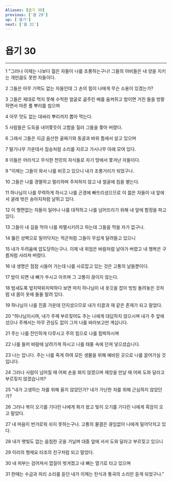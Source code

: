 ```yaml
---
Aliases: [욥기 30]
previous: ['욥 29']
up: ['욥기']
next: ['욥 31']
---
```

# 욥기 30

***


1 "그러나 이제는 나보다 젊은 자들이 나를 조롱하는구나! 그들의 아비들은 내 양을 지키는 개만큼도 못한 자들이다. 

2 그들은 아무 기력도 없는 자들인데 그 손의 힘이 나에게 무슨 소용이 있겠는가? 

3 그들은 제대로 먹지 못해 수척한 얼굴로 굶주린 배를 움켜쥐고 밤이면 거친 들을 방황하면서 마른 풀 뿌리를 씹으며 

4 아무 맛도 없는 대싸리 뿌리까지 뽑아 먹는다. 

5 사람들은 도둑을 내어쫓듯이 고함을 질러 그들을 쫓아 버렸다. 

6 그래서 그들은 지금 음산한 골짜기와 동굴과 바위 틈에서 살고 있으며 

7 떨기나무 가운데서 짐승처럼 소리를 지르고 가시나무 아래 모여 있다. 

8 이들은 어리석고 무식한 천민의 자식들로 자기 땅에서 쫓겨난 자들이다. 

9 "이제는 그들이 와서 나를 비웃고 있으니 내가 조롱거리가 되었구나. 

10 그들은 나를 경멸하고 멀리하며 주저하지 않고 내 얼굴에 침을 뱉는다. 

11 하나님이 나를 무력하게 하시고 나를 곤경에 빠뜨리셨으므로 이 젊은 자들이 내 앞에서 굴레 벗은 송아지처럼 날뛰고 있다. 

12 이 형편없는 자들이 일어나 나를 대적하고 나를 넘어뜨리기 위해 내 앞에 함정을 파고 있다. 

13 그들이 내 길을 막아 나를 파멸시키려고 하는데 그들을 막을 자가 없구나. 

14 뚫린 성벽으로 밀어닥치는 적군처럼 그들이 무섭게 달려들고 있으니 

15 내가 두려움에 압도당하는구나. 이제 내 위엄은 바람처럼 날아가 버렸고 내 행복은 구름처럼 사라져 버렸다. 

16 내 생명은 점점 시들어 가는데 나를 사로잡고 있는 것은 고통의 날들뿐이다. 

17 밤이 되면 내 뼈가 쑤시고 아프며 그 고통이 끊이지 않는다. 

18 밤새도록 엎치락뒤치락하다 보면 마치 하나님이 내 옷깃을 잡아 빙빙 돌려놓은 것처럼 내 몸이 옷에 둘둘 말려 있다. 

19 하나님이 나를 진흙 가운데 던지셨으므로 내가 티끌과 재 같은 존재가 되고 말았다. 

20 "하나님이시여, 내가 주께 부르짖어도 주는 나에게 대답하지 않으시며 내가 주 앞에 섰으나 주께서는 아무 관심도 없이 그저 나를 바라보고만 계십니다. 

21 주는 나를 잔인하게 다루시고 주의 힘으로 나를 핍박하시며 

22 나를 들어 바람에 날려가게 하시고 나를 태풍 속에 던져 넣으셨습니다. 

23 나는 압니다. 주는 나를 죽게 하여 모든 생물을 위해 예비된 곳으로 나를 끌어가실 것입니다. 

24 그러나 사람이 넘어질 때 어찌 손을 펴지 않겠으며 재앙을 만날 때 어찌 도와 달라고 부르짖지 않겠습니까? 

25 "내가 고생하는 자를 위해 울지 않았던가? 내가 가난한 자를 위해 근심하지 않았던가? 

26 그러나 복이 오기를 기다린 나에게 화가 왔고 빛이 오기를 기다린 나에게 흑암이 오고 말았다. 

27 내 마음이 번거로워 쉬지 못하는구나. 고통의 물결은 끊임없이 나에게 밀어닥치고 있다. 

28 내가 햇빛도 없는 음침한 곳을 거닐며 대중 앞에 서서 도와 달라고 부르짖고 있으니 

29 이리의 형제요 타조의 친구처럼 되고 말았다. 

30 내 피부는 검어져서 껍질이 벗겨졌고 내 뼈는 열기로 타고 있으며 

31 한때는 수금과 피리 소리를 듣던 내가 이제는 탄식과 통곡의 소리만 듣게 되었구나."
